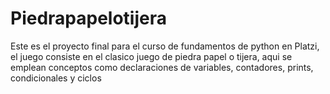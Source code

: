 # Piedrapapelotijera

Este es el proyecto final para el curso de fundamentos de python en Platzi, el juego consiste en el clasico juego de piedra papel o tijera, aqui se emplean conceptos como declaraciones de variables, contadores, prints, condicionales y ciclos 

